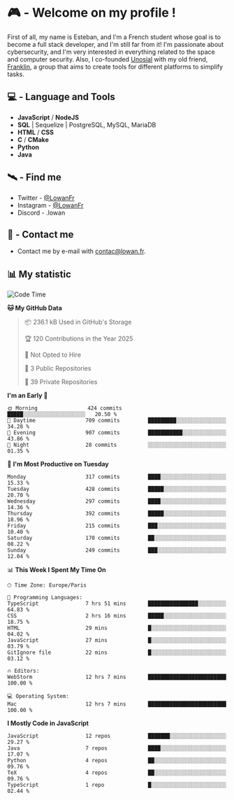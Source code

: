 # 🎮 - Welcome on my profile !
First of all, my name is Esteban, and I'm a French student whose goal is to become a full stack developer, and I'm still far from it!
I'm passionate about cybersecurity, and I'm very interested in everything related to the space and computer security.
Also, I co-founded [Unosial](https://github.com/Unosial) with my old friend, [Franklin](https://github.com/AbaFranklin/), a group that aims to create tools for different platforms to simplify tasks. 



## 💻 - Language and Tools
- **JavaScript** / **NodeJS**
- **SQL** | Sequelize | PostgreSQL, MySQL, MariaDB
- **HTML** / **CSS**
- **C** / **CMake**
- **Python**
- **Java**

## 🛰️ - Find me

 - Twitter - [@LowanFr](https://twitter.com/LowanFr/)
 - Instagram - [@LowanFr](https://instagram.com/LowanFr)
 - Discord -  .lowan
 
## 📡 - Contact me
 - Contact me by e-mail with [contac@lowan.fr](mailto:contact@lowan.fr).

## 📊 My statistic
<!--START_SECTION:waka-->
![Code Time](http://img.shields.io/badge/Code%20Time-1%2C307%20hrs%2044%20mins-blue)

**🐱 My GitHub Data** 

> 📦 236.1 kB Used in GitHub's Storage 
 > 
> 🏆 120 Contributions in the Year 2025
 > 
> 🚫 Not Opted to Hire
 > 
> 📜 3 Public Repositories 
 > 
> 🔑 39 Private Repositories 
 > 
**I'm an Early 🐤** 

```text
🌞 Morning                424 commits         █████░░░░░░░░░░░░░░░░░░░░   20.50 % 
🌆 Daytime                709 commits         █████████░░░░░░░░░░░░░░░░   34.28 % 
🌃 Evening                907 commits         ███████████░░░░░░░░░░░░░░   43.86 % 
🌙 Night                  28 commits          ░░░░░░░░░░░░░░░░░░░░░░░░░   01.35 % 
```
📅 **I'm Most Productive on Tuesday** 

```text
Monday                   317 commits         ████░░░░░░░░░░░░░░░░░░░░░   15.33 % 
Tuesday                  428 commits         █████░░░░░░░░░░░░░░░░░░░░   20.70 % 
Wednesday                297 commits         ████░░░░░░░░░░░░░░░░░░░░░   14.36 % 
Thursday                 392 commits         █████░░░░░░░░░░░░░░░░░░░░   18.96 % 
Friday                   215 commits         ███░░░░░░░░░░░░░░░░░░░░░░   10.40 % 
Saturday                 170 commits         ██░░░░░░░░░░░░░░░░░░░░░░░   08.22 % 
Sunday                   249 commits         ███░░░░░░░░░░░░░░░░░░░░░░   12.04 % 
```


📊 **This Week I Spent My Time On** 

```text
🕑︎ Time Zone: Europe/Paris

💬 Programming Languages: 
TypeScript               7 hrs 51 mins       ████████████████░░░░░░░░░   64.83 % 
CSS                      2 hrs 16 mins       █████░░░░░░░░░░░░░░░░░░░░   18.75 % 
HTML                     29 mins             █░░░░░░░░░░░░░░░░░░░░░░░░   04.02 % 
JavaScript               27 mins             █░░░░░░░░░░░░░░░░░░░░░░░░   03.79 % 
GitIgnore file           22 mins             █░░░░░░░░░░░░░░░░░░░░░░░░   03.12 % 

🔥 Editors: 
WebStorm                 12 hrs 7 mins       █████████████████████████   100.00 % 

💻 Operating System: 
Mac                      12 hrs 7 mins       █████████████████████████   100.00 % 
```

**I Mostly Code in JavaScript** 

```text
JavaScript               12 repos            ███████░░░░░░░░░░░░░░░░░░   29.27 % 
Java                     7 repos             ████░░░░░░░░░░░░░░░░░░░░░   17.07 % 
Python                   4 repos             ██░░░░░░░░░░░░░░░░░░░░░░░   09.76 % 
TeX                      4 repos             ██░░░░░░░░░░░░░░░░░░░░░░░   09.76 % 
TypeScript               1 repo              █░░░░░░░░░░░░░░░░░░░░░░░░   02.44 % 
```




<!--END_SECTION:waka-->
